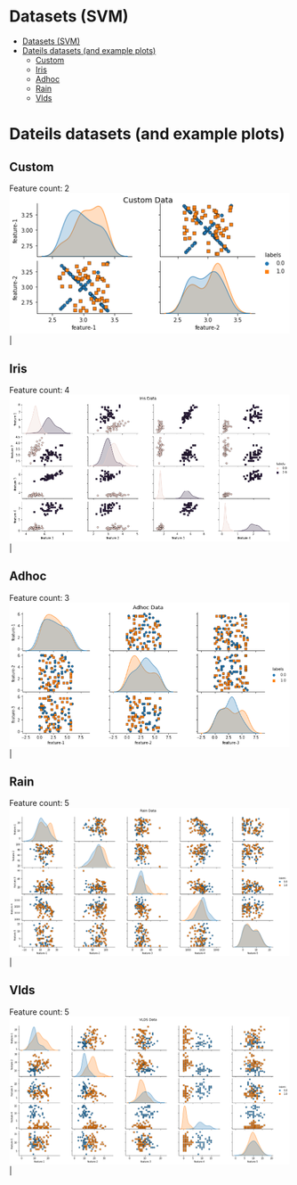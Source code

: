 # Datasets (SVM)

- [Datasets (SVM)](#datasets-svm)
- [Dateils datasets (and example plots)](#dateils-datasets-and-example-plots)
  - [Custom](#custom)
  - [Iris](#iris)
  - [Adhoc](#adhoc)
  - [Rain](#rain)
  - [Vlds](#vlds)

# Dateils datasets (and example plots)

## Custom

Feature count: 2
 <img src="assets/custom_data_example.png" alt="" width="" /> |

## Iris

Feature count: 4
  <img src="assets/iris_data_example.png" alt="" width="" />  |

## Adhoc

Feature count: 3
 <img src="assets/adhoc_data_example.png" alt="" width="" />  |

## Rain

Feature count: 5
  <img src="assets/rain_data_example.png" alt="" width="" />  |

## Vlds

Feature count: 5
  <img src="assets/vlds_data_example.png" alt="" width="" />  |


